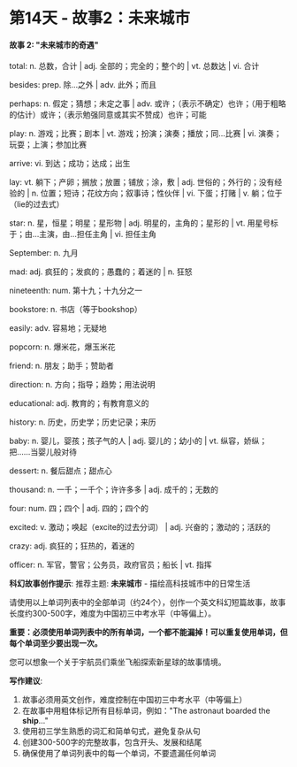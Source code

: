# 第14天 - 故事2：未来城市

#### 故事 2: "未来城市的奇遇"

total: n. 总数，合计 | adj. 全部的；完全的；整个的 | vt. 总数达 | vi. 合计

besides: prep. 除…之外 | adv. 此外；而且

perhaps: n. 假定；猜想；未定之事 | adv. 或许；（表示不确定）也许；（用于粗略的估计）或许；（表示勉强同意或其实不赞成）也许；可能

play: n. 游戏；比赛；剧本 | vt. 游戏；扮演；演奏；播放；同…比赛 | vi. 演奏；玩耍；上演；参加比赛

arrive: vi. 到达；成功；达成；出生

lay: vt. 躺下；产卵；搁放；放置；铺放；涂，敷 | adj. 世俗的；外行的；没有经验的 | n. 位置；短诗；花纹方向；叙事诗；性伙伴 | vi. 下蛋；打赌 | v. 躺；位于（lie的过去式）

star: n. 星，恒星；明星；星形物 | adj. 明星的，主角的；星形的 | vt. 用星号标于；由…主演，由…担任主角 | vi. 担任主角

September: n. 九月

mad: adj. 疯狂的；发疯的；愚蠢的；着迷的 | n. 狂怒

nineteenth: num. 第十九；十九分之一

bookstore: n. 书店（等于bookshop）

easily: adv. 容易地；无疑地

popcorn: n. 爆米花，爆玉米花

friend: n. 朋友；助手；赞助者

direction: n. 方向；指导；趋势；用法说明

educational: adj. 教育的；有教育意义的

history: n. 历史，历史学；历史记录；来历

baby: n. 婴儿，婴孩；孩子气的人 | adj. 婴儿的；幼小的 | vt. 纵容，娇纵；把……当婴儿般对待

dessert: n. 餐后甜点；甜点心

thousand: n. 一千；一千个；许许多多 | adj. 成千的；无数的

four: num. 四；四个 | adj. 四的；四个的

excited: v. 激动；唤起（excite的过去分词） | adj. 兴奋的；激动的；活跃的

crazy: adj. 疯狂的；狂热的，着迷的

officer: n. 军官，警官；公务员，政府官员；船长 | vt. 指挥

**科幻故事创作提示**:
推荐主题: **未来城市** - 描绘高科技城市中的日常生活

请使用以上单词列表中的全部单词（约24个），创作一个英文科幻短篇故事，故事长度约300-500字，难度为中国初三中考水平（中等偏上）。

**重要：必须使用单词列表中的所有单词，一个都不能漏掉！可以重复使用单词，但每个单词至少要出现一次。**

您可以想象一个关于宇航员们乘坐飞船探索新星球的故事情境。

**写作建议**: 
1. 故事必须用英文创作，难度控制在中国初三中考水平（中等偏上）
2. 在故事中用粗体标记所有目标单词，例如："The astronaut boarded the **ship**..."
3. 使用初三学生熟悉的词汇和简单句式，避免复杂从句
4. 创建300-500字的完整故事，包含开头、发展和结尾
5. 确保使用了单词列表中的每一个单词，不要遗漏任何单词
